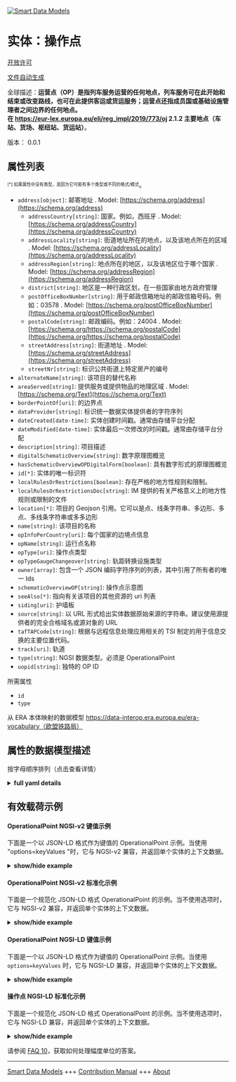 <!-- 10-Header -->    
[![Smart Data Models](https://smartdatamodels.org/wp-content/uploads/2022/01/SmartDataModels_logo.png "Logo")](https://smartdatamodels.org)    
实体：操作点    
======<!-- /10-Header -->    
<!-- 15-License -->    
[开放许可](https://github.com/smart-data-models//dataModel.ERA/blob/master/OperationalPoint/LICENSE.md)    
[文件自动生成](https://docs.google.com/presentation/d/e/2PACX-1vTs-Ng5dIAwkg91oTTUdt8ua7woBXhPnwavZ0FxgR8BsAI_Ek3C5q97Nd94HS8KhP-r_quD4H0fgyt3/pub?start=false&loop=false&delayms=3000#slide=id.gb715ace035_0_60)    
<!-- /15-License -->    
<!-- 20-Description -->    
全球描述：**运营点（OP）是指列车服务运营的任何地点，列车服务可在此开始和结束或改变路线，也可在此提供客运或货运服务；运营点还指成员国或基础设施管理者之间边界的任何地点。    
在 https://eur-lex.europa.eu/eli/reg_impl/2019/773/oj 2.1.2 主要地点（车站、货场、枢纽站、货运站）**。    
版本： 0.0.1    
<!-- /20-Description -->    
<!-- 30-PropertiesList -->    
## 属性列表    
<sup><sub>[*] 如果属性中没有类型，是因为它可能有多个类型或不同的格式/模式</sub></sup>。    
- `address[object]`: 邮寄地址  . Model: [https://schema.org/address](https://schema.org/address)	- `addressCountry[string]`: 国家。例如，西班牙  . Model: [https://schema.org/addressCountry](https://schema.org/addressCountry)    
	- `addressLocality[string]`: 街道地址所在的地点，以及该地点所在的区域  . Model: [https://schema.org/addressLocality](https://schema.org/addressLocality)    
	- `addressRegion[string]`: 地点所在的地区，以及该地区位于哪个国家  . Model: [https://schema.org/addressRegion](https://schema.org/addressRegion)    
	- `district[string]`: 地区是一种行政区划，在一些国家由地方政府管理      
	- `postOfficeBoxNumber[string]`: 用于邮政信箱地址的邮政信箱号码。例如：03578  . Model: [https://schema.org/postOfficeBoxNumber](https://schema.org/postOfficeBoxNumber)    
	- `postalCode[string]`: 邮政编码。例如：24004  . Model: [https://schema.org/https://schema.org/postalCode](https://schema.org/https://schema.org/postalCode)    
	- `streetAddress[string]`: 街道地址  . Model: [https://schema.org/streetAddress](https://schema.org/streetAddress)    
	- `streetNr[string]`: 标识公共街道上特定房产的编号      
- `alternateName[string]`: 该项目的替代名称  - `areaServed[string]`: 提供服务或提供物品的地理区域  . Model: [https://schema.org/Text](https://schema.org/Text)- `borderPointOf[uri]`: 的边界点  - `dataProvider[string]`: 标识统一数据实体提供者的字符序列  - `dateCreated[date-time]`: 实体创建时间戳。通常由存储平台分配  - `dateModified[date-time]`: 实体最后一次修改的时间戳。通常由存储平台分配  - `description[string]`: 项目描述  - `digitalSchematicOverview[string]`: 数字原理图概览  - `hasSchematicOverviewOPDigitalForm[boolean]`: 具有数字形式的原理图概览  - `id[*]`: 实体的唯一标识符  - `localRulesOrRestrictions[boolean]`: 存在严格的地方性规则和限制。  - `localRulesOrRestrictionsDoc[string]`: IM 提供的有关严格意义上的地方性规则或限制的文件  - `location[*]`: 项目的 Geojson 引用。它可以是点、线条字符串、多边形、多点、多线条字符串或多多边形  - `name[string]`: 该项目的名称  - `opInfoPerCountry[uri]`: 每个国家的边境点信息  - `opName[string]`: 运行点名称  - `opType[uri]`: 操作点类型  - `opTypeGaugeChangeover[string]`: 轨距转换设施类型  - `owner[array]`: 包含一个 JSON 编码字符序列的列表，其中引用了所有者的唯一 Ids  - `schematicOverviewOP[string]`: 操作点示意图  - `seeAlso[*]`: 指向有关该项目的其他资源的 uri 列表  - `siding[uri]`: 护墙板  - `source[string]`: 以 URL 形式给出实体数据原始来源的字符串。建议使用源提供者的完全合格域名或源对象的 URL  - `tafTAPCode[string]`: 根据与远程信息处理应用相关的 TSI 制定的用于信息交换的主要位置代码。  - `track[uri]`: 轨道  - `type[string]`: NGSI 数据类型。必须是 OperationalPoint  - `uopid[string]`: 独特的 OP ID  <!-- /30-PropertiesList -->    
<!-- 35-RequiredProperties -->    
所需属性    
- `id`  - `type`  <!-- /35-RequiredProperties -->    
<!-- 40-RequiredProperties -->    
从 ERA 本体映射的数据模型 https://data-interop.era.europa.eu/era-vocabulary（欧盟铁路局）    
<!-- /40-RequiredProperties -->    
<!-- 50-DataModelHeader -->    
## 属性的数据模型描述    
按字母顺序排列（点击查看详情）    
<!-- /50-DataModelHeader -->    
<!-- 60-ModelYaml -->    
<details><summary><strong>full yaml details</strong></summary>      
```yaml    
OperationalPoint:      
  description: |-      
    An operational point (OP) means any location for train service operations, where train services may begin and end or change route, and where passenger or freight services may be provided; operational point also means any location at boundaries between Member States or infrastructure managers.      
    In https://eur-lex.europa.eu/eli/reg_impl/2019/773/oj 2.1.2 Principal locations (stations, yards, junctions, freight terminals).      
  properties:      
    address:      
      description: The mailing address      
      properties:      
        addressCountry:      
          description: 'The country. For example, Spain'      
          type: string      
          x-ngsi:      
            model: https://schema.org/addressCountry      
            type: Property      
        addressLocality:      
          description: 'The locality in which the street address is, and which is in the region'      
          type: string      
          x-ngsi:      
            model: https://schema.org/addressLocality      
            type: Property      
        addressRegion:      
          description: 'The region in which the locality is, and which is in the country'      
          type: string      
          x-ngsi:      
            model: https://schema.org/addressRegion      
            type: Property      
        district:      
          description: 'A district is a type of administrative division that, in some countries, is managed by the local government'      
          type: string      
          x-ngsi:      
            type: Property      
        postOfficeBoxNumber:      
          description: 'The post office box number for PO box addresses. For example, 03578'      
          type: string      
          x-ngsi:      
            model: https://schema.org/postOfficeBoxNumber      
            type: Property      
        postalCode:      
          description: 'The postal code. For example, 24004'      
          type: string      
          x-ngsi:      
            model: https://schema.org/https://schema.org/postalCode      
            type: Property      
        streetAddress:      
          description: The street address      
          type: string      
          x-ngsi:      
            model: https://schema.org/streetAddress      
            type: Property      
        streetNr:      
          description: Number identifying a specific property on a public street      
          type: string      
          x-ngsi:      
            type: Property      
      type: object      
      x-ngsi:      
        model: https://schema.org/address      
        type: Property      
    alternateName:      
      description: An alternative name for this item      
      type: string      
      x-ngsi:      
        type: Property      
    areaServed:      
      description: The geographic area where a service or offered item is provided      
      type: string      
      x-ngsi:      
        model: https://schema.org/Text      
        type: Property      
    borderPointOf:      
      description: Border point of      
      format: uri      
      type: string      
      x-ngsi:      
        type: Relationship      
    dataProvider:      
      description: A sequence of characters identifying the provider of the harmonised data entity      
      type: string      
      x-ngsi:      
        type: Property      
    dateCreated:      
      description: Entity creation timestamp. This will usually be allocated by the storage platform      
      format: date-time      
      type: string      
      x-ngsi:      
        type: Property      
    dateModified:      
      description: Timestamp of the last modification of the entity. This will usually be allocated by the storage platform      
      format: date-time      
      type: string      
      x-ngsi:      
        type: Property      
    description:      
      description: A description of this item      
      type: string      
      x-ngsi:      
        type: Property      
    digitalSchematicOverview:      
      description: Digital schematic overview      
      type: string      
      x-ngsi:      
        type: Property      
    hasSchematicOverviewOPDigitalForm:      
      description: Has schematic overview in digital form      
      type: boolean      
      x-ngsi:      
        type: Property      
    id:      
      anyOf:      
        - description: Identifier format of any NGSI entity      
          maxLength: 256      
          minLength: 1      
          pattern: ^[\w\-\.\{\}\$\+\*\[\]`|~^@!,:\\]+$      
          type: string      
          x-ngsi:      
            type: Property      
        - description: Identifier format of any NGSI entity      
          format: uri      
          type: string      
          x-ngsi:      
            type: Property      
      description: Unique identifier of the entity      
      x-ngsi:      
        type: Property      
    localRulesOrRestrictions:      
      description: Existence of rules and restrictions of a strictly local nature.      
      type: boolean      
      x-ngsi:      
        type: Property      
    localRulesOrRestrictionsDoc:      
      description: Documents regarding the rules or restrictions of a strictly local nature available by the IM      
      type: string      
      x-ngsi:      
        type: Property      
    location:      
      description: 'Geojson reference to the item. It can be Point, LineString, Polygon, MultiPoint, MultiLineString or MultiPolygon'      
      oneOf:      
        - description: Geojson reference to the item. Point      
          properties:      
            bbox:      
              items:      
                type: number      
              minItems: 4      
              type: array      
            coordinates:      
              items:      
                type: number      
              minItems: 2      
              type: array      
            type:      
              enum:      
                - Point      
              type: string      
          required:      
            - type      
            - coordinates      
          title: GeoJSON Point      
          type: object      
          x-ngsi:      
            type: GeoProperty      
        - description: Geojson reference to the item. LineString      
          properties:      
            bbox:      
              items:      
                type: number      
              minItems: 4      
              type: array      
            coordinates:      
              items:      
                items:      
                  type: number      
                minItems: 2      
                type: array      
              minItems: 2      
              type: array      
            type:      
              enum:      
                - LineString      
              type: string      
          required:      
            - type      
            - coordinates      
          title: GeoJSON LineString      
          type: object      
          x-ngsi:      
            type: GeoProperty      
        - description: Geojson reference to the item. Polygon      
          properties:      
            bbox:      
              items:      
                type: number      
              minItems: 4      
              type: array      
            coordinates:      
              items:      
                items:      
                  items:      
                    type: number      
                  minItems: 2      
                  type: array      
                minItems: 4      
                type: array      
              type: array      
            type:      
              enum:      
                - Polygon      
              type: string      
          required:      
            - type      
            - coordinates      
          title: GeoJSON Polygon      
          type: object      
          x-ngsi:      
            type: GeoProperty      
        - description: Geojson reference to the item. MultiPoint      
          properties:      
            bbox:      
              items:      
                type: number      
              minItems: 4      
              type: array      
            coordinates:      
              items:      
                items:      
                  type: number      
                minItems: 2      
                type: array      
              type: array      
            type:      
              enum:      
                - MultiPoint      
              type: string      
          required:      
            - type      
            - coordinates      
          title: GeoJSON MultiPoint      
          type: object      
          x-ngsi:      
            type: GeoProperty      
        - description: Geojson reference to the item. MultiLineString      
          properties:      
            bbox:      
              items:      
                type: number      
              minItems: 4      
              type: array      
            coordinates:      
              items:      
                items:      
                  items:      
                    type: number      
                  minItems: 2      
                  type: array      
                minItems: 2      
                type: array      
              type: array      
            type:      
              enum:      
                - MultiLineString      
              type: string      
          required:      
            - type      
            - coordinates      
          title: GeoJSON MultiLineString      
          type: object      
          x-ngsi:      
            type: GeoProperty      
        - description: Geojson reference to the item. MultiLineString      
          properties:      
            bbox:      
              items:      
                type: number      
              minItems: 4      
              type: array      
            coordinates:      
              items:      
                items:      
                  items:      
                    items:      
                      type: number      
                    minItems: 2      
                    type: array      
                  minItems: 4      
                  type: array      
                type: array      
              type: array      
            type:      
              enum:      
                - MultiPolygon      
              type: string      
          required:      
            - type      
            - coordinates      
          title: GeoJSON MultiPolygon      
          type: object      
          x-ngsi:      
            type: GeoProperty      
      x-ngsi:      
        type: GeoProperty      
    name:      
      description: The name of this item      
      type: string      
      x-ngsi:      
        type: Property      
    opInfoPerCountry:      
      description: Border point information per country      
      format: uri      
      type: string      
      x-ngsi:      
        type: Relationship      
    opName:      
      description: Name of Operational point      
      type: string      
      x-ngsi:      
        type: Property      
    opType:      
      description: Type of operational point      
      format: uri      
      type: string      
      x-ngsi:      
        type: Relationship      
    opTypeGaugeChangeover:      
      description: Type of track gauge changeover facility      
      type: string      
      x-ngsi:      
        type: Property      
    owner:      
      description: A List containing a JSON encoded sequence of characters referencing the unique Ids of the owner(s)      
      items:      
        anyOf:      
          - description: Identifier format of any NGSI entity      
            maxLength: 256      
            minLength: 1      
            pattern: ^[\w\-\.\{\}\$\+\*\[\]`|~^@!,:\\]+$      
            type: string      
            x-ngsi:      
              type: Property      
          - description: Identifier format of any NGSI entity      
            format: uri      
            type: string      
            x-ngsi:      
              type: Property      
        description: Unique identifier of the entity      
        x-ngsi:      
          type: Property      
      type: array      
      x-ngsi:      
        type: Property      
    schematicOverviewOP:      
      description: Schematic overview of the operational point      
      type: string      
      x-ngsi:      
        type: Property      
    seeAlso:      
      description: list of uri pointing to additional resources about the item      
      oneOf:      
        - items:      
            format: uri      
            type: string      
          minItems: 1      
          type: array      
        - format: uri      
          type: string      
      x-ngsi:      
        type: Property      
    siding:      
      description: Siding      
      format: uri      
      type: string      
      x-ngsi:      
        type: Relationship      
    source:      
      description: 'A sequence of characters giving the original source of the entity data as a URL. Recommended to be the fully qualified domain name of the source provider, or the URL to the source object'      
      type: string      
      x-ngsi:      
        type: Property      
    tafTAPCode:      
      description: Primary location code developed for information exchange in accordance with the TSIs relating to telematics applications.      
      type: string      
      x-ngsi:      
        type: Property      
    track:      
      description: Track      
      format: uri      
      type: string      
      x-ngsi:      
        type: Relationship      
    type:      
      description: NGSI data type. It has to be OperationalPoint      
      enum:      
        - OperationalPoint      
      type: string      
      x-ngsi:      
        type: Property      
    uopid:      
      description: Unique OP ID      
      type: string      
      x-ngsi:      
        type: Property      
  required:      
    - id      
    - type      
  type: object      
  x-derived-from: http://data.europa.eu/949/OperationalPoint      
  x-disclaimer: 'Redistribution and use in source and binary forms, with or without modification, are permitted  provided that the license conditions are met. Copyleft (c) 2023 Contributors to Smart Data Models Program'      
  x-license-url: https://github.com/smart-data-models/dataModel.ERA/blob/master/OperationalPoint/LICENSE.md      
  x-model-schema: https://smart-data-models.github.io/dataModel.ERA/Certificate/schema.json      
  x-model-tags: 'ERA vocabulary, railway, train'      
  x-version: 0.0.1      
```    
</details>      
<!-- /60-ModelYaml -->    
<!-- 70-MiddleNotes -->    
<!-- /70-MiddleNotes -->    
<!-- 80-Examples -->    
## 有效载荷示例    
#### OperationalPoint NGSI-v2 键值示例    
下面是一个以 JSON-LD 格式作为键值的 OperationalPoint 示例。当使用 "options=keyValues "时，它与 NGSI-v2 兼容，并返回单个实体的上下文数据。    
<details><summary><strong>show/hide example</strong></summary>      
```json  
{  
  "id": "urn:ngsi-ld:OperationalPoint:id:IOTD:74551353",  
  "dateCreated": "2005-06-20T07:48:08Z",  
  "dateModified": "1999-04-03T20:20:59Z",  
  "source": "Quite kind treatment situation usually onto. Town everybody sing w",  
  "name": "Foot oil author store ok white. Recent talk much garden eat. Class early so especially open matter first.",  
  "alternateName": "Notice free listen position. Again special understand laugh class. Lot involve worry drug house.",  
  "description": "Lead conference ground civil image not our. Follow heart system why return continue drive.",  
  "dataProvider": "Data rise once authority black training old. North conference off rate. News them te",  
  "owner": [  
    "urn:ngsi-ld:OperationalPoint:items:GHDZ:21768966",  
    "urn:ngsi-ld:OperationalPoint:items:PTHR:22118083"  
  ],  
  "seeAlso": [  
    "urn:ngsi-ld:OperationalPoint:items:ARYU:60588140"  
  ],  
  "location": {  
    "type": "Point",  
    "coordinates": [  
      -87.0756655,  
      -98.077607  
    ]  
  },  
  "address": {  
    "streetAddress": "Recently southern war measure. Behind collection relationship something. Join blue expert should happy according deal.",  
    "addressLocality": "Community sit about space need win man. Prevent place we whatever image stock.",  
    "addressRegion": "Into his give degree however.",  
    "addressCountry": "Identify couple five deep bar popular product not. Design sell security trip never adult heart course.",  
    "postalCode": "Product five yourself open. Purpose decade ",  
    "postOfficeBoxNumber": "Involve argue cup subject arm bab",  
    "streetNr": "Fish share ",  
    "district": "Speech customer perhaps ball defense attorney. Pattern indeed bank result hear. Society different open health. Back reduce his know green next produce."  
  },  
  "areaServed": "Character stuff TV.",  
  "type": "OperationalPoint",  
  "digitalSchematicOverview": "Development growth guy contain race practice your. Try where where newspaper.",  
  "hasSchematicOverviewOPDigitalForm": false,  
  "localRulesOrRestrictions": true,  
  "localRulesOrRestrictionsDoc": "Conce",  
  "opName": "Image protect pay until by science he me. Employee scientist couple though center Democrat. Actually pull friend seem.",  
  "opTypeGaugeChangeover": "Arrive box since rise condition quality. Dinner major range certainly. Do rest main or part wife.",  
  "schematicOverviewOP": "Culture still last prove skin. Brother y",  
  "tafTAPCode": "Among sometimes security show environment as. Article save training chance bring performance eight.",  
  "uopid": "Physical practice picture dinner site. While huge miss. Center lawyer ball before loca",  
  "borderPointOf": "urn:ngsi-ld:OperationalPoint:borderPointOf:UIZL:70889589",  
  "opInfoPerCountry": "urn:ngsi-ld:OperationalPoint:opInfoPerCountry:WTMZ:27677089",  
  "opType": "urn:ngsi-ld:OperationalPoint:opType:PHWE:53327313",  
  "siding": "urn:ngsi-ld:OperationalPoint:siding:DTBZ:41746823",  
  "track": "urn:ngsi-ld:OperationalPoint:track:NRVQ:66885969"  
}  
```  
</details>    
#### OperationalPoint NGSI-v2 标准化示例    
下面是一个规范化 JSON-LD 格式 OperationalPoint 的示例。当不使用选项时，它与 NGSI-v2 兼容，并返回单个实体的上下文数据。    
<details><summary><strong>show/hide example</strong></summary>      
```json  
{  
  "id": "urn:ngsi-ld:OperationalPoint:id:IOTD:74551353",  
  "dateCreated": {  
    "type": "DateTime",  
    "value": "2005-06-20T07:48:08Z"  
  },  
  "dateModified": {  
    "type": "DateTime",  
    "value": "1999-04-03T20:20:59Z"  
  },  
  "source": {  
    "type": "Text",  
    "value": "Quite kind treatment situation usually onto. Town everybody sing w"  
  },  
  "name": {  
    "type": "Text",  
    "value": "Foot oil author store ok white. Recent talk much garden eat. Class early so especially open matter first."  
  },  
  "alternateName": {  
    "type": "Text",  
    "value": "Notice free listen position. Again special understand laugh class. Lot involve worry drug house."  
  },  
  "description": {  
    "type": "Text",  
    "value": "Lead conference ground civil image not our. Follow heart system why return continue drive."  
  },  
  "dataProvider": {  
    "type": "Text",  
    "value": "Data rise once authority black training old. North conference off rate. News them te"  
  },  
  "owner": {  
    "type": "StructuredValue",  
    "value": [  
      "urn:ngsi-ld:OperationalPoint:items:GHDZ:21768966",  
      "urn:ngsi-ld:OperationalPoint:items:PTHR:22118083"  
    ]  
  },  
  "seeAlso": {  
    "type": "StructuredValue",  
    "value": [  
      "urn:ngsi-ld:OperationalPoint:items:ARYU:60588140"  
    ]  
  },  
  "location": {  
    "type": "geo:json",  
    "value": {  
      "type": "Point",  
      "coordinates": [  
        -87.0756655,  
        -98.077607  
      ]  
    }  
  },  
  "address": {  
    "type": "StructuredValue",  
    "value": {  
      "streetAddress": "Recently southern war measure. Behind collection relationship something. Join blue expert should happy according deal.",  
      "addressLocality": "Community sit about space need win man. Prevent place we whatever image stock.",  
      "addressRegion": "Into his give degree however.",  
      "addressCountry": "Identify couple five deep bar popular product not. Design sell security trip never adult heart course.",  
      "postalCode": "Product five yourself open. Purpose decade ",  
      "postOfficeBoxNumber": "Involve argue cup subject arm bab",  
      "streetNr": "Fish share ",  
      "district": "Speech customer perhaps ball defense attorney. Pattern indeed bank result hear. Society different open health. Back reduce his know green next produce."  
    }  
  },  
  "areaServed": {  
    "type": "Text",  
    "value": "Character stuff TV."  
  },  
  "type": "OperationalPoint",  
  "digitalSchematicOverview": {  
    "type": "Text",  
    "value": "Development growth guy contain race practice your. Try where where newspaper."  
  },  
  "hasSchematicOverviewOPDigitalForm": {  
    "type": "Boolean",  
    "value": false  
  },  
  "localRulesOrRestrictions": {  
    "type": "Boolean",  
    "value": true  
  },  
  "localRulesOrRestrictionsDoc": {  
    "type": "Text",  
    "value": "Conce"  
  },  
  "opName": {  
    "type": "Text",  
    "value": "Image protect pay until by science he me. Employee scientist couple though center Democrat. Actually pull friend seem."  
  },  
  "opTypeGaugeChangeover": {  
    "type": "Text",  
    "value": "Arrive box since rise condition quality. Dinner major range certainly. Do rest main or part wife."  
  },  
  "schematicOverviewOP": {  
    "type": "Text",  
    "value": "Culture still last prove skin. Brother y"  
  },  
  "tafTAPCode": {  
    "type": "Text",  
    "value": "Among sometimes security show environment as. Article save training chance bring performance eight."  
  },  
  "uopid": {  
    "type": "Text",  
    "value": "Physical practice picture dinner site. While huge miss. Center lawyer ball before loca"  
  },  
  "borderPointOf": {  
    "type": "Text",  
    "value": "urn:ngsi-ld:OperationalPoint:borderPointOf:UIZL:70889589"  
  },  
  "opInfoPerCountry": {  
    "type": "Text",  
    "value": "urn:ngsi-ld:OperationalPoint:opInfoPerCountry:WTMZ:27677089"  
  },  
  "opType": {  
    "type": "Text",  
    "value": "urn:ngsi-ld:OperationalPoint:opType:PHWE:53327313"  
  },  
  "siding": {  
    "type": "Text",  
    "value": "urn:ngsi-ld:OperationalPoint:siding:DTBZ:41746823"  
  },  
  "track": {  
    "type": "Text",  
    "value": "urn:ngsi-ld:OperationalPoint:track:NRVQ:66885969"  
  }  
}  
```  
</details>    
#### OperationalPoint NGSI-LD 键值示例    
下面是一个以 JSON-LD 格式作为键值的 OperationalPoint 示例。当使用 `options=keyValues` 时，它与 NGSI-LD 兼容，并返回单个实体的上下文数据。    
<details><summary><strong>show/hide example</strong></summary>      
```json  
{  
  "id": "urn:ngsi-ld:OperationalPoint:id:IOTD:74551353",  
  "dateCreated": "2005-06-20T07:48:08Z",  
  "dateModified": "1999-04-03T20:20:59Z",  
  "source": "Quite kind treatment situation usually onto. Town everybody sing w",  
  "name": "Foot oil author store ok white. Recent talk much garden eat. Class early so especially open matter first.",  
  "alternateName": "Notice free listen position. Again special understand laugh class. Lot involve worry drug house.",  
  "description": "Lead conference ground civil image not our. Follow heart system why return continue drive.",  
  "dataProvider": "Data rise once authority black training old. North conference off rate. News them te",  
  "owner": [  
    "urn:ngsi-ld:OperationalPoint:items:GHDZ:21768966",  
    "urn:ngsi-ld:OperationalPoint:items:PTHR:22118083"  
  ],  
  "seeAlso": [  
    "urn:ngsi-ld:OperationalPoint:items:ARYU:60588140"  
  ],  
  "location": {  
    "type": "Point",  
    "coordinates": [  
      -87.0756655,  
      -98.077607  
    ]  
  },  
  "address": {  
    "streetAddress": "Recently southern war measure. Behind collection relationship something. Join blue expert should happy according deal.",  
    "addressLocality": "Community sit about space need win man. Prevent place we whatever image stock.",  
    "addressRegion": "Into his give degree however.",  
    "addressCountry": "Identify couple five deep bar popular product not. Design sell security trip never adult heart course.",  
    "postalCode": "Product five yourself open. Purpose decade ",  
    "postOfficeBoxNumber": "Involve argue cup subject arm bab",  
    "streetNr": "Fish share ",  
    "district": "Speech customer perhaps ball defense attorney. Pattern indeed bank result hear. Society different open health. Back reduce his know green next produce."  
  },  
  "areaServed": "Character stuff TV.",  
  "type": "OperationalPoint",  
  "digitalSchematicOverview": "Development growth guy contain race practice your. Try where where newspaper.",  
  "hasSchematicOverviewOPDigitalForm": false,  
  "localRulesOrRestrictions": true,  
  "localRulesOrRestrictionsDoc": "Conce",  
  "opName": "Image protect pay until by science he me. Employee scientist couple though center Democrat. Actually pull friend seem.",  
  "opTypeGaugeChangeover": "Arrive box since rise condition quality. Dinner major range certainly. Do rest main or part wife.",  
  "schematicOverviewOP": "Culture still last prove skin. Brother y",  
  "tafTAPCode": "Among sometimes security show environment as. Article save training chance bring performance eight.",  
  "uopid": "Physical practice picture dinner site. While huge miss. Center lawyer ball before loca",  
  "borderPointOf": "urn:ngsi-ld:OperationalPoint:borderPointOf:UIZL:70889589",  
  "opInfoPerCountry": "urn:ngsi-ld:OperationalPoint:opInfoPerCountry:WTMZ:27677089",  
  "opType": "urn:ngsi-ld:OperationalPoint:opType:PHWE:53327313",  
  "siding": "urn:ngsi-ld:OperationalPoint:siding:DTBZ:41746823",  
  "track": "urn:ngsi-ld:OperationalPoint:track:NRVQ:66885969",  
  "@context": [  
    "https://raw.githubusercontent.com/smart-data-models/dataModel.ERA/master/context.jsonld"  
  ]  
}  
```  
</details>    
#### 操作点 NGSI-LD 标准化示例    
下面是一个规范化 JSON-LD 格式 OperationalPoint 的示例。当不使用选项时，它与 NGSI-LD 兼容，并返回单个实体的上下文数据。    
<details><summary><strong>show/hide example</strong></summary>      
```json  
{  
  "id": "urn:ngsi-ld:OperationalPoint:id:XZFT:49427654",  
  "dateCreated": {  
    "type": "Property",  
    "value": {  
      "@type": "DateTime",  
      "@value": "1970-09-09T19:08:29Z"  
    }  
  },  
  "dateModified": {  
    "type": "Property",  
    "value": {  
      "@type": "DateTime",  
      "@value": "1994-02-06T15:17:27Z"  
    }  
  },  
  "source": {  
    "type": "Property",  
    "value": "Describe help hope I finish ago rate. Impact indicate health resource join maybe career. Tell wish development political lot nearly."  
  },  
  "name": {  
    "type": "Property",  
    "value": "Want know nature store ever shoulder. Husband my cut all. Arm store can when course."  
  },  
  "alternateName": {  
    "type": "Property",  
    "value": "Represent country trouble discuss central large. Onto medical bad fin"  
  },  
  "description": {  
    "type": "Property",  
    "value": "Customer strateg"  
  },  
  "dataProvider": {  
    "type": "Property",  
    "value": "Else back sing interest prove girl window cold. Character wide son customer."  
  },  
  "owner": {  
    "type": "Property",  
    "value": [  
      "urn:ngsi-ld:OperationalPoint:items:RVZL:45994288",  
      "urn:ngsi-ld:OperationalPoint:items:XLVF:68990583"  
    ]  
  },  
  "seeAlso": {  
    "type": "Property",  
    "value": [  
      "urn:ngsi-ld:OperationalPoint:items:ICGN:37896114"  
    ]  
  },  
  "location": {  
    "type": "Property",  
    "value": {  
      "type": "Point",  
      "coordinates": [  
        31.5220295,  
        16.017292  
      ]  
    }  
  },  
  "address": {  
    "type": "Property",  
    "value": {  
      "streetAddress": "Person simply stage simply power. Price great image affect card certainly. Official body indicate similar look no history bill. Head now yeah son.",  
      "addressLocality": "Learn employee although do mean campaign enjoy. Example only fill. Admit law determine next.",  
      "addressRegion": "Down both or current. Air time grow career ever effect. Too let argue note until money.",  
      "addressCountry": "Fill expert window. Subject entire future. Score war too fire back star still. Clear science good story.",  
      "postalCode": "Market nothing international can to responsibility. Recent attack international year movement democratic provide.",  
      "postOfficeBoxNumber": "Include call assume two see. Ground painting among. Until",  
      "streetNr": "Build factor when type official source western. Pretty child side fly. Compare somebody girl ",  
      "district": "Environmenta"  
    }  
  },  
  "areaServed": {  
    "type": "Property",  
    "value": "Development foreign your start try if"  
  },  
  "type": "OperationalPoint",  
  "digitalSchematicOverview": {  
    "type": "Property",  
    "value": "Try somebody term."  
  },  
  "hasSchematicOverviewOPDigitalForm": {  
    "type": "Property",  
    "value": true  
  },  
  "localRulesOrRestrictions": {  
    "type": "Property",  
    "value": true  
  },  
  "localRulesOrRestrictionsDoc": {  
    "type": "Property",  
    "value": "Road others raise first pay. Pra"  
  },  
  "opName": {  
    "type": "Property",  
    "value": "Theory market enough similar push chair become. Opportunity woman "  
  },  
  "opTypeGaugeChangeover": {  
    "type": "Property",  
    "value": "Themselves fact but discuss shake. Physical position recognize onto."  
  },  
  "schematicOverviewOP": {  
    "type": "Property",  
    "value": "Tree final assume trade reach technology. Rock name degree professional stuff. Fly difficult use majo"  
  },  
  "tafTAPCode": {  
    "type": "Property",  
    "value": "Sea read nice start design sense author thank. Able d"  
  },  
  "uopid": {  
    "type": "Property",  
    "value": "Evidence road social politics responsibility. And various space law. Street black decide serious both."  
  },  
  "borderPointOf": {  
    "type": "Relationship",  
    "object": "urn:ngsi-ld:OperationalPoint:borderPointOf:CNYT:41694123"  
  },  
  "opInfoPerCountry": {  
    "type": "Relationship",  
    "object": "urn:ngsi-ld:OperationalPoint:opInfoPerCountry:GDQX:09330981"  
  },  
  "opType": {  
    "type": "Relationship",  
    "object": "urn:ngsi-ld:OperationalPoint:opType:AHNK:46903244"  
  },  
  "siding": {  
    "type": "Relationship",  
    "object": "urn:ngsi-ld:OperationalPoint:siding:JGGJ:46317226"  
  },  
  "track": {  
    "type": "Relationship",  
    "object": "urn:ngsi-ld:OperationalPoint:track:CMLZ:48730152"  
  },  
  "@context": [  
    "https://raw.githubusercontent.com/smart-data-models/dataModel.ERA/master/context.jsonld"  
  ]  
}  
```  
</details><!-- /80-Examples -->    
<!-- 90-FooterNotes -->    
<!-- /90-FooterNotes -->    
<!-- 95-Units -->    
请参阅 [FAQ 10](https://smartdatamodels.org/index.php/faqs/)，获取如何处理幅度单位的答案。    
<!-- /95-Units -->    
<!-- 97-LastFooter -->    
---    
[Smart Data Models](https://smartdatamodels.org) +++ [Contribution Manual](https://bit.ly/contribution_manual) +++ [About](https://bit.ly/Introduction_SDM)<!-- /97-LastFooter -->    
